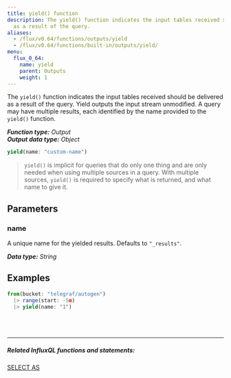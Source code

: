 ```yaml
---
title: yield() function
description: The yield() function indicates the input tables received should be delivered
  as a result of the query.
aliases:
  - /flux/v0.64/functions/outputs/yield
  - /flux/v0.64/functions/built-in/outputs/yield/
menu:
  flux_0_64:
    name: yield
    parent: Outputs
    weight: 1
---
```


The `yield()` function indicates the input tables received should be delivered as a result of the query.
Yield outputs the input stream unmodified.
A query may have multiple results, each identified by the name provided to the `yield()` function.

_**Function type:** Output_  
_**Output data type:** Object_

```js
yield(name: "custom-name")
```

> `yield()` is implicit for queries that do only one thing and are only needed when using multiple sources in a query.
> With multiple sources, `yield()` is required to specify what is returned, and what name to give it.

## Parameters

### name
A unique name for the yielded results.
Defaults to `"_results"`.

_**Data type:** String_

## Examples
```js
from(bucket: "telegraf/autogen")
  |> range(start: -5m)
  |> yield(name: "1")
```

<hr style="margin-top:4rem"/>

##### Related InfluxQL functions and statements:
[SELECT AS](/influxdb/latest/query_language/data_exploration/#the-basic-select-statement)
